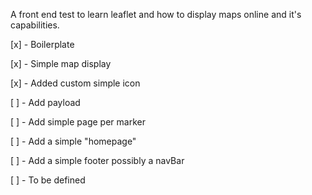 A front end test to learn leaflet and how to display maps online and it's
capabilities.

[x] - Boilerplate

[x] - Simple map display

[x] - Added custom simple icon

[ ] - Add payload

[ ] - Add simple page per marker

[ ] - Add a simple "homepage"

[ ] - Add a simple footer possibly a navBar

[ ] - To be defined
